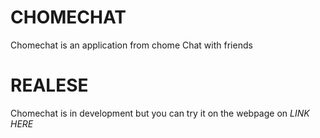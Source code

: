 # CHOMECHAT

Chomechat is an application from chome
Chat with friends

# REALESE

Chomechat is in development but you can try it on the webpage on _LINK HERE_
